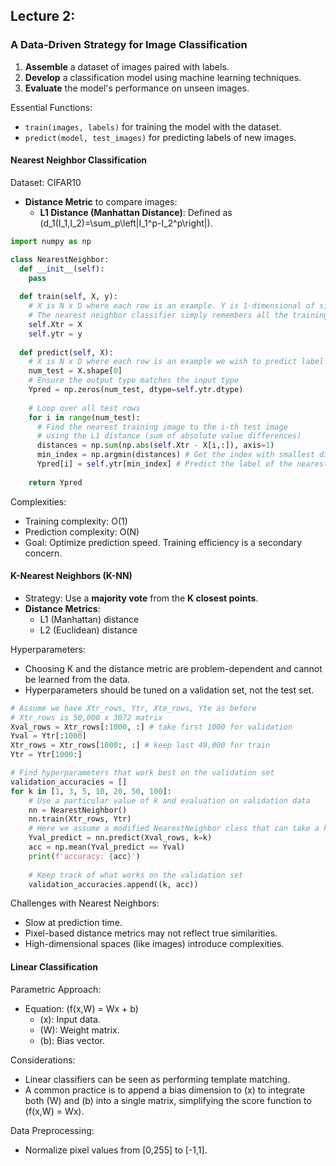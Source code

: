 ## Lecture 2: 

### A Data-Driven Strategy for Image Classification

1. **Assemble** a dataset of images paired with labels.
2. **Develop** a classification model using machine learning techniques.
3. **Evaluate** the model's performance on unseen images.

Essential Functions:
- `train(images, labels)` for training the model with the dataset.
- `predict(model, test_images)` for predicting labels of new images.

#### Nearest Neighbor Classification

Dataset: CIFAR10

- **Distance Metric** to compare images:
    - **L1 Distance (Manhattan Distance)**: Defined as \(d_1(I_1,I_2)=\sum_p\left|I_1^p-I_2^p\right|\).

``` python
import numpy as np

class NearestNeighbor:
  def __init__(self):
    pass
  
  def train(self, X, y):
    # X is N x D where each row is an example. Y is 1-dimensional of size N.
    # The nearest neighbor classifier simply remembers all the training data
    self.Xtr = X
    self.ytr = y
    
  def predict(self, X):
    # X is N x D where each row is an example we wish to predict label for
    num_test = X.shape[0]
    # Ensure the output type matches the input type
    Ypred = np.zeros(num_test, dtype=self.ytr.dtype)
    
    # Loop over all test rows
    for i in range(num_test):
      # Find the nearest training image to the i-th test image
      # using the L1 distance (sum of absolute value differences)
      distances = np.sum(np.abs(self.Xtr - X[i,:]), axis=1)
      min_index = np.argmin(distances) # Get the index with smallest distance
      Ypred[i] = self.ytr[min_index] # Predict the label of the nearest example
    
    return Ypred

```

Complexities:
- Training complexity: O(1)
- Prediction complexity: O(N)
- Goal: Optimize prediction speed. Training efficiency is a secondary concern.

#### K-Nearest Neighbors (K-NN)

- Strategy: Use a **majority vote** from the **K closest points**.
- **Distance Metrics**:
    - L1 (Manhattan) distance
    - L2 (Euclidean) distance

Hyperparameters:
- Choosing K and the distance metric are problem-dependent and cannot be learned from the data.
- Hyperparameters should be tuned on a validation set, not the test set.

``` python
# Assume we have Xtr_rows, Ytr, Xte_rows, Yte as before
# Xtr_rows is 50,000 x 3072 matrix
Xval_rows = Xtr_rows[:1000, :] # take first 1000 for validation
Yval = Ytr[:1000]
Xtr_rows = Xtr_rows[1000:, :] # keep last 49,000 for train
Ytr = Ytr[1000:]

# Find hyperparameters that work best on the validation set
validation_accuracies = []
for k in [1, 3, 5, 10, 20, 50, 100]:
    # Use a particular value of k and evaluation on validation data
    nn = NearestNeighbor()
    nn.train(Xtr_rows, Ytr)
    # Here we assume a modified NearestNeighbor class that can take a k as input
    Yval_predict = nn.predict(Xval_rows, k=k)
    acc = np.mean(Yval_predict == Yval)
    print(f'accuracy: {acc}')
    
    # Keep track of what works on the validation set
    validation_accuracies.append((k, acc))

```

Challenges with Nearest Neighbors:
- Slow at prediction time.
- Pixel-based distance metrics may not reflect true similarities.
- High-dimensional spaces (like images) introduce complexities.

#### Linear Classification

Parametric Approach:
- Equation: \(f(x,W) = Wx + b\)
    - \(x\): Input data.
    - \(W\): Weight matrix.
    - \(b\): Bias vector.

Considerations:
- Linear classifiers can be seen as performing template matching.
- A common practice is to append a bias dimension to \(x\) to integrate both \(W\) and \(b\) into a single matrix, simplifying the score function to \(f(x,W) = Wx\).

Data Preprocessing:
- Normalize pixel values from [0,255] to [-1,1].
